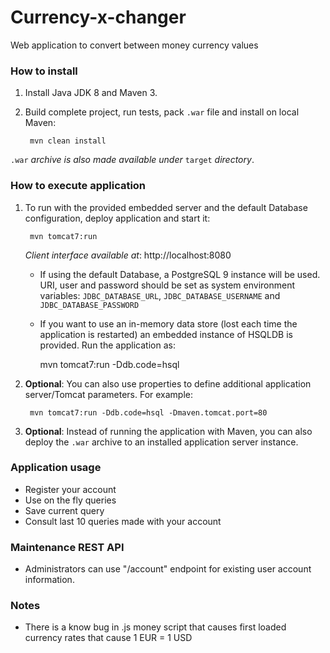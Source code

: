 # Currency-x-changer
Web application to convert between money currency values


### How to install

1. Install Java JDK 8 and Maven 3.

2. Build complete project, run tests, pack `.war` file and install on local Maven:

        mvn clean install
 
`.war` _archive is also made available under_ `target` _directory_.


### How to execute application

1. To run with the provided embedded server and the default Database configuration, deploy application and start it:

        mvn tomcat7:run
    _Client interface available at_: http://localhost:8080
    * If using the default Database, a PostgreSQL 9 instance will be used. URI, user and password should be set as system environment variables: `JDBC_DATABASE_URL`, `JDBC_DATABASE_USERNAME` and `JDBC_DATABASE_PASSWORD`
    * If you want to use an in-memory data store (lost each time the application is restarted) an embedded instance of HSQLDB is provided. Run the application as:
    
        mvn tomcat7:run -Ddb.code=hsql 


3. **Optional**: You can also use properties to define additional application server/Tomcat parameters. For example:

        mvn tomcat7:run -Ddb.code=hsql -Dmaven.tomcat.port=80
  

4. **Optional**: Instead of running the application with Maven, you can also deploy the `.war` archive to an installed application server instance.


### Application usage

* Register your account
* Use on the fly queries
* Save current query
* Consult last 10 queries made with your account


### Maintenance REST API

* Administrators can use "/account" endpoint for existing user account information.


### Notes
  
* There is a know bug in .js money script that causes first loaded currency rates that cause 1 EUR = 1 USD

